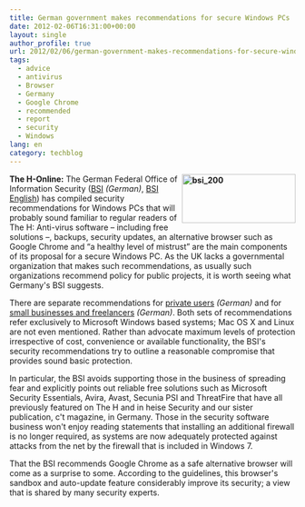 ```yaml
---
title: German government makes recommendations for secure Windows PCs
date: 2012-02-06T16:31:00+00:00
layout: single
author_profile: true
url: 2012/02/06/german-government-makes-recommendations-for-secure-windows-pcs/
tags:
  - advice
  - antivirus
  - Browser
  - Germany
  - Google Chrome
  - recommended
  - report
  - security
  - Windows
lang: en
category: techblog
---
```

**[<img title="bsi_200" border="0" alt="bsi_200" align="right" src="http://lh6.ggpht.com/-0BoMXS-jhqc/Ty_5WQfJwyI/AAAAAAAAEfo/tFWfFsCFZmQ/bsi_200_thumb%25255B1%25255D.png?imgmax=800" width="200" height="86" />](http://lh4.ggpht.com/-WPLv74e4Nb0/Ty_5N4f5LzI/AAAAAAAAEfg/6iPM1b9XiH0/s1600-h/bsi_200%25255B3%25255D.png)The H-Online:** The German Federal Office of Information Security ([BSI](http://www.bsi.bund.de/) _(German)_, [BSI English](https://www.bsi.bund.de/EN/Home/home_node.html)) has compiled security recommendations for Windows PCs that will probably sound familiar to regular readers of The H: Anti-virus software – including free solutions –, backups, security updates, an alternative browser such as Google Chrome and “a healthy level of mistrust” are the main components of its proposal for a secure Windows PC. As the UK lacks a governmental organization that makes such recommendations, as usually such organizations recommend policy for public projects, it is worth seeing what Germany's BSI suggests. 

There are separate recommendations for [private users](https://www.bsi.bund.de/ContentBSI/Themen/Cyber-Sicherheit/Empfehlungen/produktkonfiguration/BSI-E-CS-001.html) _(German)_ and for [small businesses and freelancers](https://www.bsi.bund.de/ContentBSI/Themen/Cyber-Sicherheit/Empfehlungen/produktkonfiguration/BSI-E-CS-003.html) _(German)_. Both sets of recommendations refer exclusively to Microsoft Windows based systems; Mac OS X and Linux are not even mentioned. Rather than advocate maximum levels of protection irrespective of cost, convenience or available functionality, the BSI's security recommendations try to outline a reasonable compromise that provides sound basic protection. 

In particular, the BSI avoids supporting those in the business of spreading fear and explicitly points out reliable free solutions such as Microsoft Security Essentials, Avira, Avast, Secunia PSI and ThreatFire that have all previously featured on The H and in heise Security and our sister publication, c't magazine, in Germany. Those in the security software business won't enjoy reading statements that installing an additional firewall is no longer required, as systems are now adequately protected against attacks from the net by the firewall that is included in Windows 7. 

That the BSI recommends Google Chrome as a safe alternative browser will come as a surprise to some. According to the guidelines, this browser's sandbox and auto-update feature considerably improve its security; a view that is shared by many security experts.